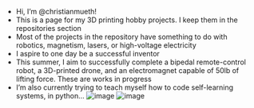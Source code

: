 - Hi, I’m @christianmueth!
- This is a page for my 3D printing hobby projects. I keep them in the repositories section
- Most of the projects in the repository have something to do with robotics, magnetism, lasers, or high-voltage electricity
- I aspire to one day be a successful inventor
- This summer, I aim to successfully complete a bipedal remote-control robot, a 3D-printed drone, and an electromagnet capable of 50lb of lifting force. These are works in progress
- I’m also currently trying to teach myself how to code self-learning systems, in python...
![image](https://user-images.githubusercontent.com/59476460/123031163-d91a8c80-d3b1-11eb-9a77-3503048c265f.png)
![image](https://user-images.githubusercontent.com/59476460/123031123-c902ad00-d3b1-11eb-9cab-706920eec44d.png)
